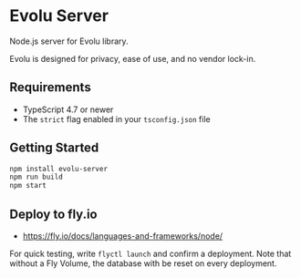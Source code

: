 # Evolu Server

Node.js server for Evolu library.

Evolu is designed for privacy, ease of use, and no vendor lock-in.

## Requirements

- TypeScript 4.7 or newer
- The `strict` flag enabled in your `tsconfig.json` file

## Getting Started

```bash
npm install evolu-server
npm run build
npm start
```

## Deploy to fly.io

- https://fly.io/docs/languages-and-frameworks/node/

For quick testing, write `flyctl launch` and confirm a deployment. Note that without a Fly Volume, the database with be reset on every deployment.
